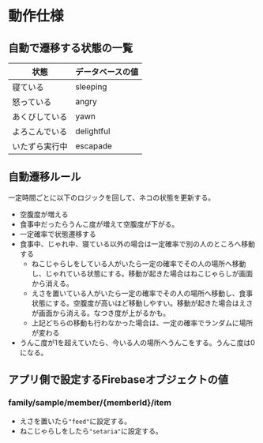 # 動作仕様

## 自動で遷移する状態の一覧

状態 | データベースの値
--- | ---
寝ている | sleeping
怒っている | angry
あくびしている | yawn
よろこんでいる | delightful
いたずら実行中 | escapade

## 自動遷移ルール

一定時間ごとに以下のロジックを回して、ネコの状態を更新する。

* 空腹度が増える
* 食事中だったらうんこ度が増えて空腹度が下がる。
* 一定確率で状態遷移する
* 食事中、じゃれ中、寝ている以外の場合は一定確率で別の人のところへ移動する
  * ねこじゃらしをしている人がいたら一定の確率でその人の場所へ移動し、じゃれている状態にする。移動が起きた場合はねこじゃらしが画面から消える。
  * えさを置いている人がいたら一定の確率でその人の場所へ移動し、食事状態にする。空腹度が高いほど移動しやすい。移動が起きた場合はえさが画面から消える。なつき度が上がるかも。
  * 上記どちらの移動も行わなかった場合は、一定の確率でランダムに場所が変わる
* うんこ度が1を超えていたら、今いる人の場所へうんこをする。うんこ度は0になる。

## アプリ側で設定するFirebaseオブジェクトの値

### family/sample/member/{memberId}/item

* えさを置いたら`"feed"`に設定する。
* ねこじゃらしをしたら`"setaria"`に設定する。
